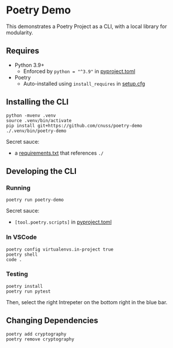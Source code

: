 # Poetry Demo

This demonstrates a Poetry Project as a CLI, with a local library for modularity.

## Requires

- Python 3.9+
  - Enforced by `python = "^3.9"` in [pyproject.toml](./pyproject.toml)
- Poetry
  - Auto-installed using `install_requires` in [setup.cfg](./setup.cfg)

## Installing the CLI

```
python -mvenv .venv
source .venv/bin/activate
pip install git+https://github.com/cnuss/poetry-demo
./.venv/bin/poetry-demo
```

Secret sauce:

- a [requirements.txt](./requirements.txt) that references `./`

## Developing the CLI

### Running

```
poetry run poetry-demo
```

Secret sauce:

- `[tool.poetry.scripts]` in [pyproject.toml](./pyproject.toml)

### In VSCode

```
poetry config virtualenvs.in-project true
poetry shell
code .
```

### Testing

```
poetry install
poetry run pytest
```

Then, select the right Intrepeter on the bottom right in the blue bar.

## Changing Dependencies

```
poetry add cryptography
poetry remove cryptography
```
